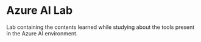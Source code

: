 # Azure AI Lab

Lab containing the contents learned while studying about the tools present in the Azure AI environment.

